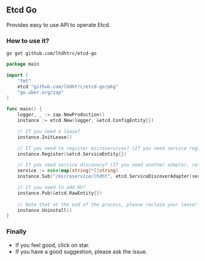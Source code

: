 ## Etcd Go
Provides easy to use API to operate Etcd.

### How to use it?
`go get github.com/lhdhtrc/etcd-go`
```go
package main

import (
	"fmt"
	etcd "github.com/lhdhtrc/etcd-go/pkg"
	"go.uber.org/zap"
)

func main() {
	logger, _ := zap.NewProduction()
	instance := etcd.New(logger, &etcd.ConfigEntity{})

	// If you need a lease?
	instance.InitLease()

	// If you need to register microservices? (If you need service registration, please initialize the lease first)
	instance.Register(&etcd.ServiceEntity{})

	// If you need service discovery? (If you need another adapter, refer to the etcd.ServiceDiscoverAdapter)
	service := make(map[string]*[]string)
	instance.Sub("/microservice/lhdht", etcd.ServiceDiscoverAdapter(service))

	// If you need to add KV? 
	instance.Pub(&etcd.RawEntity{})
	
	// Note that at the end of the process, please reclaim your lease!
	instance.Uninstall()
}
```

### Finally
- If you feel good, click on star.
- If you have a good suggestion, please ask the issue.